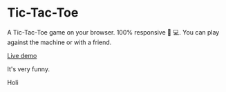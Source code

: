 # Tic-Tac-Toe
A Tic-Tac-Toe game on your browser. 100% responsive 📱 💻. You can play against the machine or with a friend.     

[Live demo](https://balexandermunoz.github.io/Tic-Tac-Toe/)

It's very funny.

Holi